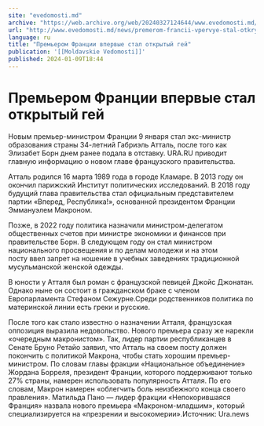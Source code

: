 ```yaml
---
site: "evedomosti.md"
archive: "https://web.archive.org/web/20240327124644/www.evedomosti.md/news/premerom-francii-vpervye-stal-otkrytyj-gej"
url: "http://www.evedomosti.md/news/premerom-francii-vpervye-stal-otkrytyj-gej"
language: ru
title: "Премьером Франции впервые стал открытый гей"
publication: '[[Moldavskie Vedomosti]]'
published: 2024-01-09T18:44
---
```


# Премьером Франции впервые стал открытый гей

Новым премьер-министром Франции 9 января стал экс-министр образования страны 34-летний Габриэль Атталь, после того как Элизабет Борн днем ранее подала в отставку. URA.RU приводит главную информацию о новом главе французского правительства.

Атталь родился 16 марта 1989 года в городе Кламаре. В 2013 году он окончил парижский Институт политических исследований. В 2018 году будущий глава правительства стал официальным представителем партии «Вперед, Республика!», основанной президентом Франции Эммануэлем Макроном.

Позже, в 2022 году политика назначили министром-делегатом общественных счетов при министре экономики и финансов при правительстве Борн. В следующем году он стал министром национального просвещения и по делам молодежи и на этом посту ввел запрет на ношение в учебных заведениях традиционной мусульманской женской одежды.

В юности у Атталя был роман с французской певицей Джойс Джонатан. Однако ныне он состоит в гражданском браке с членом Европарламента Стефаном Сежурне.Среди родственников политика по материнской линии есть греки и русские.

После того как стало известно о назначении Атталя, французская оппозиция выразила недовольство. Нового премьера сразу же нарекли «очередным макронистом». Так, лидер партии республиканцев в Сенате Бруно Ретайо заявил, что Атталь на своем посту должен покончить с политикой Макрона, чтобы стать хорошим премьер-министром. По словам главы фракции «Национальное объединение» Жордана Борреля, президент Франции, которого поддерживают только 27% страны, намерен использовать популярность Атталя. По его словам, Макрон намерен «облегчить боль неизбежного конца своего правления». Матильда Пано — лидер фракции «Непокорившаяся Франция» назвала нового премьера «Макроном-младшим», который специализируется на «презрении и высокомерии».Источник: Ura.news
